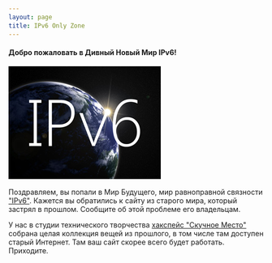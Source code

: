 ```yaml
---
layout: page
title: IPv6 Only Zone
---
```


#### Добро пожаловать в Дивный Новый Мир IPv6!

<img src="/assets/images/IPv6.jpg"/>

Поздравляем, вы попали в Мир Будущего, мир равноправной связности ["IPv6"](https://version6.ru/).
Кажется вы обратились к сайту из старого мира<script>
  const params = new URLSearchParams(window.location.search);
  const ipv4_host = params.get("ipv4_host");
  if(ipv4_host){document.write(' <a href="http://'+ipv4_host+'">'+ipv4_host+'</a>');}
</script>, который застрял в прошлом.
Сообщите об этой проблеме его владельцам.


У нас в студии технического творчества [хакспейс "Скучное Место"](//www.boringplace.org/) собрана целая коллекция вещей из прошлого, в том числе там доступен старый Интернет. Там ваш сайт скорее всего будет работать. Приходите.
